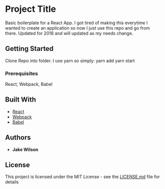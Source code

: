 # Project Title

Basic boilerplate for a React App. I got tired of making this everytime I wanted to create an application so now I just use this repo and go from there. Updated for 2018 and will updated as my needs change.

## Getting Started

Clone Repo into folder.
I use yarn so simply:
yarn add
yarn start

### Prerequisites

React, Webpack, Babel

## Built With

* [React](https://reactjs.org/)
* [Webpack](https://webpack.js.org/)
* [Babel](https://babeljs.io/)

## Authors

* **Jake Wilson**

## License

This project is licensed under the MIT License - see the [LICENSE.md](LICENSE.md) file for details
